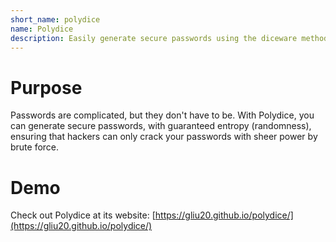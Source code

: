 ```yaml
---
short_name: polydice
name: Polydice
description: Easily generate secure passwords using the diceware method
---
```

# Purpose
Passwords are complicated, but they don't have to be. With Polydice, you can generate secure passwords, with guaranteed entropy (randomness), ensuring that hackers can only crack your passwords with sheer power by brute force.

# Demo
Check out Polydice at its website: [https://gliu20.github.io/polydice/](https://gliu20.github.io/polydice/)
